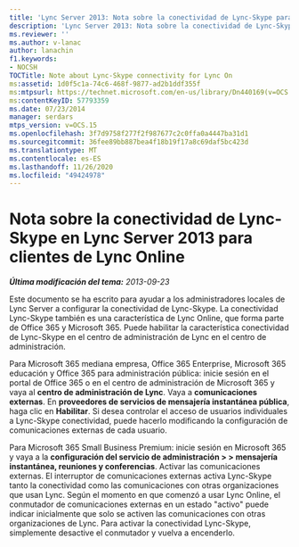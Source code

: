 ```yaml
---
title: 'Lync Server 2013: Nota sobre la conectividad de Lync-Skype para Lync en'
description: 'Lync Server 2013: Nota sobre la conectividad de Lync-Skype para Lync en.'
ms.reviewer: ''
ms.author: v-lanac
author: lanachin
f1.keywords:
- NOCSH
TOCTitle: Note about Lync-Skype connectivity for Lync On
ms:assetid: 1d0f5c1a-74c6-468f-9877-ad2b1ddf355f
ms:mtpsurl: https://technet.microsoft.com/en-us/library/Dn440169(v=OCS.15)
ms:contentKeyID: 57793359
ms.date: 07/23/2014
manager: serdars
mtps_version: v=OCS.15
ms.openlocfilehash: 3f7d9758f277f2f987677c2c0ffa0a4447ba31d1
ms.sourcegitcommit: 36fee89bb887bea4f18b19f17a8c69daf5bc423d
ms.translationtype: MT
ms.contentlocale: es-ES
ms.lasthandoff: 11/26/2020
ms.locfileid: "49424978"
---
```

# <a name="note-about-lync-skype-connectivity-in-lync-server-2013-for-lync-online-customers"></a>Nota sobre la conectividad de Lync-Skype en Lync Server 2013 para clientes de Lync Online

<div data-xmlns="http://www.w3.org/1999/xhtml">

<div class="topic" data-xmlns="http://www.w3.org/1999/xhtml" data-msxsl="urn:schemas-microsoft-com:xslt" data-cs="https://msdn.microsoft.com/">

<div data-asp="https://msdn2.microsoft.com/asp">



</div>

<div id="mainSection">

<div id="mainBody">

<span> </span>

_**Última modificación del tema:** 2013-09-23_

Este documento se ha escrito para ayudar a los administradores locales de Lync Server a configurar la conectividad de Lync-Skype.  La conectividad Lync-Skype también es una característica de Lync Online, que forma parte de Office 365 y Microsoft 365. Puede habilitar la característica conectividad de Lync-Skype en el centro de administración de Lync en el centro de administración.

Para Microsoft 365 mediana empresa, Office 365 Enterprise, Microsoft 365 educación y Office 365 para administración pública: inicie sesión en el portal de Office 365 o en el centro de administración de Microsoft 365 y vaya al **centro de administración de Lync**. Vaya a **comunicaciones externas**. En **proveedores de servicios de mensajería instantánea pública**, haga clic en **Habilitar**. Si desea controlar el acceso de usuarios individuales a Lync-Skype conectividad, puede hacerlo modificando la configuración de comunicaciones externas de cada usuario.

Para Microsoft 365 Small Business Premium: inicie sesión en Microsoft 365 y vaya a la **configuración del servicio de administración \> \> mensajería instantánea, reuniones y conferencias**. Activar las comunicaciones externas. El interruptor de comunicaciones externas activa Lync-Skype tanto la conectividad como las comunicaciones con otras organizaciones que usan Lync. Según el momento en que comenzó a usar Lync Online, el conmutador de comunicaciones externas en un estado "activo" puede indicar inicialmente que solo se activen las comunicaciones con otras organizaciones de Lync. Para activar la conectividad Lync-Skype, simplemente desactive el conmutador y vuelva a encenderlo.

</div>

<span> </span>

</div>

</div>

</div>

